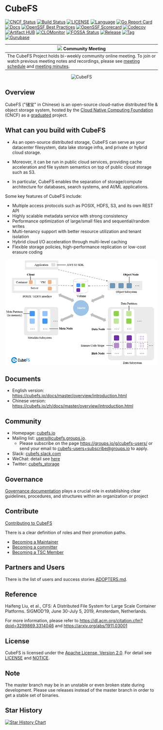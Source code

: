 # CubeFS

[![CNCF Status](https://img.shields.io/badge/cncf%20status-graduated-blue.svg)](https://www.cncf.io/projects)
[![Build Status](https://github.com/cubefs/cubefs/actions/workflows/ci.yml/badge.svg)](https://github.com/cubefs/cubefs/actions/workflows/ci.yml)
[![LICENSE](https://img.shields.io/github/license/cubefs/cubefs.svg)](https://github.com/cubefs/cubefs/blob/master/LICENSE)
[![Language](https://img.shields.io/badge/Language-Go-blue.svg)](https://golang.org/)
[![Go Report Card](https://goreportcard.com/badge/github.com/cubefs/cubefs)](https://goreportcard.com/report/github.com/cubefs/cubefs)
[![Docs](https://img.shields.io/badge/docs-latest-green.svg)](https://cubefs.io/docs/master/overview/introduction.html)
[![OpenSSF Best Practices](https://www.bestpractices.dev/projects/6232/badge)](https://www.bestpractices.dev/projects/6232)
[![OpenSSF Scorecard](https://api.securityscorecards.dev/projects/github.com/cubefs/cubefs/badge)](https://securityscorecards.dev/viewer/?uri=github.com/cubefs/cubefs)
[![Codecov](https://img.shields.io/codecov/c/github/cubefs/cubefs?style=flat-square&logo=codecov)](https://codecov.io/gh/cubefs/cubefs)
[![Artifact HUB](https://img.shields.io/endpoint?url=https://artifacthub.io/badge/repository/cubefs)](https://artifacthub.io/packages/helm/cubefs/cubefs)
[![CLOMonitor](https://img.shields.io/endpoint?url=https://clomonitor.io/api/projects/cncf/chubao-fs/badge)](https://clomonitor.io/projects/cncf/chubao-fs)
[![FOSSA Status](https://app.fossa.com/api/projects/git%2Bgithub.com%2Fcubefs%2Fcubefs.svg?type=shield&issueType=security)](https://app.fossa.com/projects/git%2Bgithub.com%2Fcubefs%2Fcubefs?ref=badge_shield)
[![Release](https://img.shields.io/github/v/release/cubefs/cubefs.svg?color=161823&style=flat-square&logo=smartthings)](https://github.com/cubefs/cubefs/releases)
[![Tag](https://img.shields.io/github/v/tag/cubefs/cubefs.svg?color=ee8936&logo=fitbit&style=flat-square)](https://github.com/cubefs/cubefs/tags)
[![Gurubase](https://img.shields.io/badge/Gurubase-Ask%20CubeFS%20Guru-006BFF)](https://gurubase.io/g/cubefs)

|<img src="https://user-images.githubusercontent.com/5708406/91202310-31eaab80-e734-11ea-84fc-c1b1882ae71c.png" height="24"/>&nbsp;Community Meeting|
|------------------|
| The CubeFS Project holds bi-weekly community online meeting. To join or watch previous meeting notes and recordings, please see [meeting schedule](https://github.com/cubefs/community/wiki/Meeting-Schedule) and [meeting minutes](https://github.com/cubefs/community/wiki/Meeting-Agenda-and-Notes). |


<div width="100%" style="text-align:center;"><img alt="CubeFS" src="https://user-images.githubusercontent.com/12113219/178886968-9513e51e-393b-4af1-bd90-189593ee2012.png" height="200"/></div>


## Overview

CubeFS ("储宝" in Chinese) is an open-source cloud-native distributed file & object storage system, hosted by the [Cloud Native Computing Foundation](https://cncf.io) (CNCF) as a [graduated](https://www.cncf.io/projects/) project.

## What can you build with CubeFS

* As an open-source distributed storage, CubeFS can serve as your datacenter filesystem, data lake storage infra, and private or hybrid cloud storage. 
* Moreover, it can be run in public cloud services, providing cache acceleration and file system semantics on top of public cloud storage such as S3.

* In particular, CubeFS enables the separation of storage/compute architecture for databases, search systems, and AI/ML applications.

Some key features of CubeFS include:

- Multiple access protocols such as POSIX, HDFS, S3, and its own REST API
- Highly scalable metadata service with strong consistency  
- Performance optimization of large/small files and sequential/random writes
- Multi-tenancy support with better resource utilization and tenant isolation
- Hybrid cloud I/O acceleration through multi-level caching
- Flexible storage policies, high-performance replication or low-cost erasure coding


<div width="100%" style="text-align:center;"><img alt="CubeFS Architecture" src="https://raw.githubusercontent.com/cubefs/cubefs/master/docs/source/overview/pic/cfs-arch-ec.png"/></div>

## Documents

- English version: https://cubefs.io/docs/master/overview/introduction.html
- Chinese version: https://cubefs.io/zh/docs/master/overview/introduction.html

## Community

- Homepage: [cubefs.io](https://cubefs.io/)
- Mailing list: users@cubefs.groups.io. 
	- Please subscribe on the page https://groups.io/g/cubefs-users/ or send your email to cubefs-users+subscribe@groups.io to apply.
- Slack: [cubefs.slack.com](https://cubefs.slack.com/)
- WeChat: detail see [here](https://github.com/cubefs/cubefs/issues/604)
- Twitter: [cubefs_storage](https://twitter.com/cubefs_storage)

## Governance

[Governance documentation](https://github.com/cubefs/cubefs/blob/master/GOVERNANCE.md) plays a crucial role in establishing clear guidelines, procedures, and structures within an organization or project

## Contribute
[Contributing to CubeFS](https://github.com/cubefs/cubefs/blob/master/CONTRIBUTING.md)

There is a clear definition of roles and their promotion paths.
- [Becoming a Maintainer](https://github.com/cubefs/cubefs/blob/master/GOVERNANCE.md#becoming-a-maintainer)
- [Becoming a committer](https://github.com/cubefs/cubefs/blob/master/GOVERNANCE.md#becoming-a-committer)
- [Becoming a TSC Member](https://github.com/cubefs/cubefs/blob/master/GOVERNANCE.md#becoming-a-tsc-member)


## Partners and Users

There is the list of users and success stories [ADOPTERS.md](ADOPTERS.md).

## Reference

Haifeng Liu, et al., CFS: A Distributed File System for Large Scale Container Platforms. SIGMOD‘19, June 30-July 5, 2019, Amsterdam, Netherlands. 

For more information, please refer to https://dl.acm.org/citation.cfm?doid=3299869.3314046 and https://arxiv.org/abs/1911.03001


## License

CubeFS is licensed under the [Apache License, Version 2.0](http://www.apache.org/licenses/LICENSE-2.0).
For detail see [LICENSE](LICENSE) and [NOTICE](NOTICE).

## Note

The master branch may be in an unstable or even broken state during development. Please use releases instead of the master branch in order to get a stable set of binaries.

## Star History

[![Star History Chart](https://api.star-history.com/svg?repos=cubefs/cubefs&type=Date)](https://star-history.com/#cubefs/cubefs&Date)
